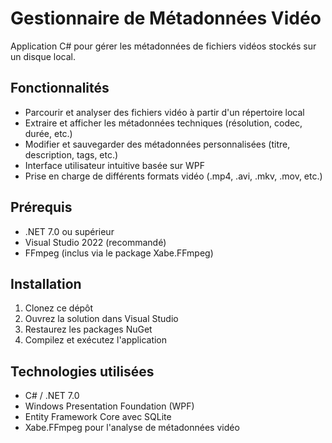 # Gestionnaire de Métadonnées Vidéo

Application C# pour gérer les métadonnées de fichiers vidéos stockés sur un disque local.

## Fonctionnalités

- Parcourir et analyser des fichiers vidéo à partir d'un répertoire local
- Extraire et afficher les métadonnées techniques (résolution, codec, durée, etc.)
- Modifier et sauvegarder des métadonnées personnalisées (titre, description, tags, etc.)
- Interface utilisateur intuitive basée sur WPF
- Prise en charge de différents formats vidéo (.mp4, .avi, .mkv, .mov, etc.)

## Prérequis

- .NET 7.0 ou supérieur
- Visual Studio 2022 (recommandé)
- FFmpeg (inclus via le package Xabe.FFmpeg)

## Installation

1. Clonez ce dépôt
2. Ouvrez la solution dans Visual Studio
3. Restaurez les packages NuGet
4. Compilez et exécutez l'application

## Technologies utilisées

- C# / .NET 7.0
- Windows Presentation Foundation (WPF)
- Entity Framework Core avec SQLite
- Xabe.FFmpeg pour l'analyse de métadonnées vidéo

